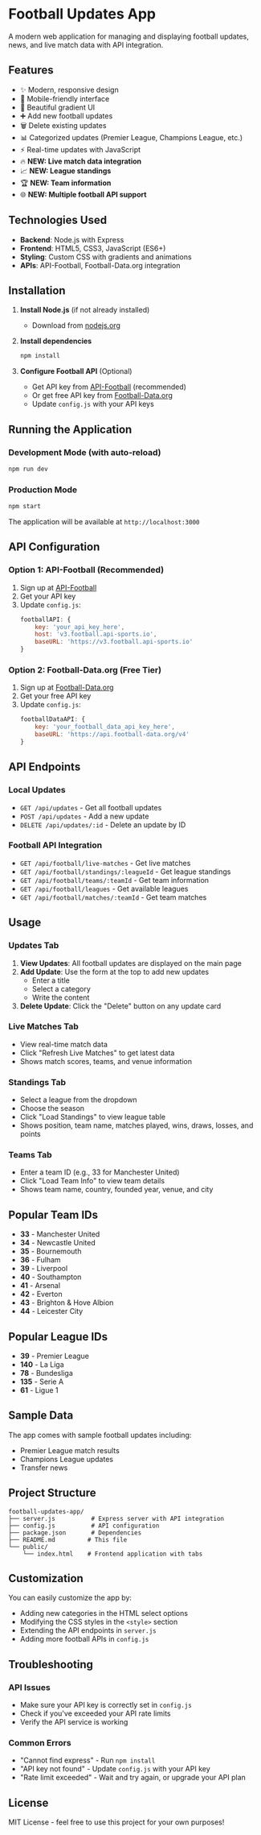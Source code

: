 # Football Updates App

A modern web application for managing and displaying football updates, news, and live match data with API integration.

## Features

- ✨ Modern, responsive design
- 📱 Mobile-friendly interface
- 🎨 Beautiful gradient UI
- ➕ Add new football updates
- 🗑️ Delete existing updates
- 📊 Categorized updates (Premier League, Champions League, etc.)
- ⚡ Real-time updates with JavaScript
- 🔥 **NEW: Live match data integration**
- 📈 **NEW: League standings**
- 🏆 **NEW: Team information**
- 🌐 **NEW: Multiple football API support**

## Technologies Used

- **Backend**: Node.js with Express
- **Frontend**: HTML5, CSS3, JavaScript (ES6+)
- **Styling**: Custom CSS with gradients and animations
- **APIs**: API-Football, Football-Data.org integration

## Installation

1. **Install Node.js** (if not already installed)
   - Download from [nodejs.org](https://nodejs.org/)

2. **Install dependencies**
   ```bash
   npm install
   ```

3. **Configure Football API** (Optional)
   - Get API key from [API-Football](https://www.api-football.com/) (recommended)
   - Or get free API key from [Football-Data.org](https://www.football-data.org/)
   - Update `config.js` with your API keys

## Running the Application

### Development Mode (with auto-reload)
```bash
npm run dev
```

### Production Mode
```bash
npm start
```

The application will be available at `http://localhost:3000`

## API Configuration

### Option 1: API-Football (Recommended)
1. Sign up at [API-Football](https://www.api-football.com/)
2. Get your API key
3. Update `config.js`:
   ```javascript
   footballAPI: {
       key: 'your_api_key_here',
       host: 'v3.football.api-sports.io',
       baseURL: 'https://v3.football.api-sports.io'
   }
   ```

### Option 2: Football-Data.org (Free Tier)
1. Sign up at [Football-Data.org](https://www.football-data.org/)
2. Get your free API key
3. Update `config.js`:
   ```javascript
   footballDataAPI: {
       key: 'your_football_data_api_key_here',
       baseURL: 'https://api.football-data.org/v4'
   }
   ```

## API Endpoints

### Local Updates
- `GET /api/updates` - Get all football updates
- `POST /api/updates` - Add a new update
- `DELETE /api/updates/:id` - Delete an update by ID

### Football API Integration
- `GET /api/football/live-matches` - Get live matches
- `GET /api/football/standings/:leagueId` - Get league standings
- `GET /api/football/teams/:teamId` - Get team information
- `GET /api/football/leagues` - Get available leagues
- `GET /api/football/matches/:teamId` - Get team matches

## Usage

### Updates Tab
1. **View Updates**: All football updates are displayed on the main page
2. **Add Update**: Use the form at the top to add new updates
   - Enter a title
   - Select a category
   - Write the content
3. **Delete Update**: Click the "Delete" button on any update card

### Live Matches Tab
- View real-time match data
- Click "Refresh Live Matches" to get latest data
- Shows match scores, teams, and venue information

### Standings Tab
- Select a league from the dropdown
- Choose the season
- Click "Load Standings" to view league table
- Shows position, team name, matches played, wins, draws, losses, and points

### Teams Tab
- Enter a team ID (e.g., 33 for Manchester United)
- Click "Load Team Info" to view team details
- Shows team name, country, founded year, venue, and city

## Popular Team IDs

- **33** - Manchester United
- **34** - Newcastle United
- **35** - Bournemouth
- **36** - Fulham
- **39** - Liverpool
- **40** - Southampton
- **41** - Arsenal
- **42** - Everton
- **43** - Brighton & Hove Albion
- **44** - Leicester City

## Popular League IDs

- **39** - Premier League
- **140** - La Liga
- **78** - Bundesliga
- **135** - Serie A
- **61** - Ligue 1

## Sample Data

The app comes with sample football updates including:
- Premier League match results
- Champions League updates
- Transfer news

## Project Structure

```
football-updates-app/
├── server.js          # Express server with API integration
├── config.js          # API configuration
├── package.json       # Dependencies
├── README.md         # This file
└── public/
    └── index.html    # Frontend application with tabs
```

## Customization

You can easily customize the app by:
- Adding new categories in the HTML select options
- Modifying the CSS styles in the `<style>` section
- Extending the API endpoints in `server.js`
- Adding more football APIs in `config.js`

## Troubleshooting

### API Issues
- Make sure your API key is correctly set in `config.js`
- Check if you've exceeded your API rate limits
- Verify the API service is working

### Common Errors
- "Cannot find express" - Run `npm install`
- "API key not found" - Update `config.js` with your API key
- "Rate limit exceeded" - Wait and try again, or upgrade your API plan

## License

MIT License - feel free to use this project for your own purposes! 